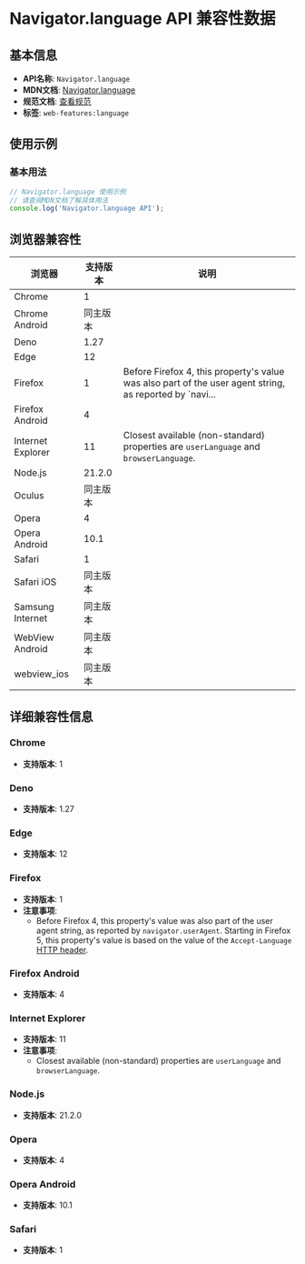 # Navigator.language API 兼容性数据

## 基本信息

- **API名称**: `Navigator.language`
- **MDN文档**: [Navigator.language](https://developer.mozilla.org/docs/Web/API/Navigator/language)
- **规范文档**: [查看规范](https://html.spec.whatwg.org/multipage/system-state.html#dom-navigator-language-dev)
- **标签**: `web-features:language`

## 使用示例

### 基本用法

```javascript
// Navigator.language 使用示例
// 请查阅MDN文档了解具体用法
console.log('Navigator.language API');
```

## 浏览器兼容性

| 浏览器 | 支持版本 | 说明 |
|--------|----------|------|
| Chrome | 1 |  |
| Chrome Android | 同主版本 |  |
| Deno | 1.27 |  |
| Edge | 12 |  |
| Firefox | 1 | Before Firefox 4, this property's value was also part of the user agent string, as reported by `navi... |
| Firefox Android | 4 |  |
| Internet Explorer | 11 | Closest available (non-standard) properties are `userLanguage` and `browserLanguage`. |
| Node.js | 21.2.0 |  |
| Oculus | 同主版本 |  |
| Opera | 4 |  |
| Opera Android | 10.1 |  |
| Safari | 1 |  |
| Safari iOS | 同主版本 |  |
| Samsung Internet | 同主版本 |  |
| WebView Android | 同主版本 |  |
| webview_ios | 同主版本 |  |

## 详细兼容性信息

### Chrome

- **支持版本**: 1

### Deno

- **支持版本**: 1.27

### Edge

- **支持版本**: 12

### Firefox

- **支持版本**: 1
- **注意事项**:
  - Before Firefox 4, this property's value was also part of the user agent string, as reported by `navigator.userAgent`. Starting in Firefox 5, this property's value is based on the value of the `Accept-Language` [HTTP header](https://developer.mozilla.org/docs/Web/HTTP/Headers).

### Firefox Android

- **支持版本**: 4

### Internet Explorer

- **支持版本**: 11
- **注意事项**:
  - Closest available (non-standard) properties are `userLanguage` and `browserLanguage`.

### Node.js

- **支持版本**: 21.2.0

### Opera

- **支持版本**: 4

### Opera Android

- **支持版本**: 10.1

### Safari

- **支持版本**: 1

